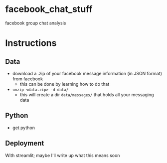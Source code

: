 # facebook_chat_stuff
facebook group chat analysis

Instructions
====

Data
----
 - download a .zip of your facebook message information (in JSON format) from facebook
    - this can be done by learning how to do that
 - `unzip <data.zip> -d data/`
    - this will create a dir `data/messages/` that holds all your messaging data

Python
----
 - get python

Deployment
----
With streamlit; maybe I'll write up what this means soon

